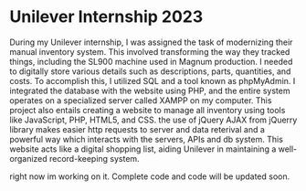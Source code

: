 # Unilever Internship 2023

During my Unilever internship, I was assigned the task of modernizing their manual inventory system. This involved transforming the way they tracked things, including the SL900 machine used in Magnum production. I needed to digitally store various details such as descriptions, parts, quantities, and costs. To accomplish this, I utilized SQL and a tool known as phpMyAdmin. I integrated the database with the website using PHP, and the entire system operates on a specialized server called XAMPP on my computer. This project also entails creating a website to manage all inventory using tools like JavaScript, PHP, HTML5, and CSS. the use of jQuery AJAX from jQuerry library makes easier http requests to server and data reterival and a powerful way which interacts with the servers, APIs and db system. This website acts like a digital shopping list, aiding Unilever in maintaining a well-organized record-keeping system.

right now im working on it. Complete code and code will be updated soon.
